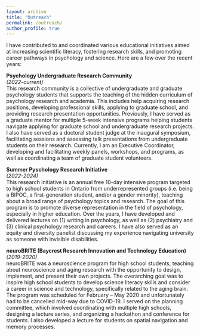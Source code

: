 ```yaml
---
layout: archive
title: "Outreach"
permalink: /outreach/
author_profile: true
---
```


I have contributed to and coordinated various educational initiatives aimed at increasing scientific literacy, fostering research skills, and promoting career pathways in psychology and science. Here are a few over the recent years:

**Psychology Undergraduate Research Community**\
_(2022-current)_\
This research community is a collective of undergraduate and graduate psychology students that supports the teaching of the hidden curriculum of psychology research and academia. This includes help acquiring research positions, developing professional skills, applying to graduate school, and providing research presentation opportunities. Previously, I have served as a graduate mentor for multiple 5-week intensive programs helping students navigate applying for graduate school and undergraduate research projects. I also have served as a doctoral student judge at the inaugural symposium, facilitating sessions and assessing talk presentations from undergraduate students on their research. Currently, I am an Executive Coordinator, developing and facilitating weekly panels, workshops, and programs, as well as coordinating a team of graduate student volunteers.

**Summer Pyschology Research Initiative**\
_(2022-2024)_\
This research initiative is an annual free 10-day intensive program targeted to high school students in Ontario from underrepresented groups (i.e. being a BIPOC, a first-generation student, and/or a gender minority), teaching about a broad range of psychology topics and research. The goal of this program is to promote diverse representation in the field of psychology, especially in higher education. Over the years, I have developed and delivered lectures on (1) writing in psychology, as well as (2) psychiatry and (3) clinical psychology research and careers. I have also served as an equity and diversity panelist discussing my experience navigating university as someone with invisible disabilities.

**neuroBRITE (Baycrest Research Innovation and Technology Education)**\
_(2019-2020)_\
neuroBRITE was a neuroscience program for high school students, teaching about neuroscience and aging research with the opportunity to design, implement, and present their own projects. The overarching goal was to inspire high school students to develop science literacy skills and consider a career in science and technology, specifically related to the aging brain. The program was scheduled for February – May 2020 and unfortunately had to be cancelled mid-way due to COVID-19. I served on the planning committee, which involved coordinating with multiple high schools, designing a lecture series, and organizing a hackathon and conference for students. I also developed a lecture for students on spatial navigation and memory processes. 
